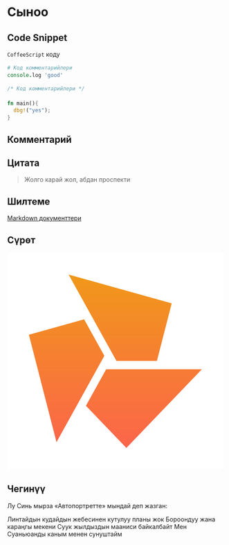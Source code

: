 [Markdown глобалдык комментарийлер]:#

# Сыноо

## Code Snippet

`CoffeeScript` коду

```coffee
# Код комментарийлери
console.log 'good'


```

```rust
/* Код комментарийлери */

fn main(){
  dbg!("yes");
}
```

## Комментарий

<!-- HTML 注释 --> 

<!-- 多行注释 --> 

## Цитата

> Жолго карай жол, абдан проспекти

## Шилтеме

[Markdown документтери](https://github.com/xxai-art/xxai-art-md)

## Сүрөт

![xxAI.Art бренд идентификациясы](https://raw.githubusercontent.com/xxai-art/web/main/file/svg/logo.svg)

## Чегинүү

Лу Синь мырза «Автопортретте» мындай деп жазган:

  Линтайдын кудайдын жебесинен кутулуу планы жок
  Бороондуу жана караңгы мекени
  Суук жылдыздын мааниси байкалбайт
  Мен Суаньюанды каным менен сунуштайм
